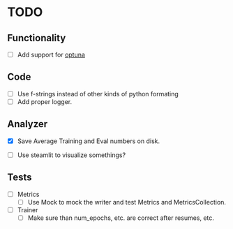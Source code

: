 # TODO

## Functionality
 - [ ] Add support for [optuna](https://github.com/optuna/optuna)

## Code

 - [ ] Use f-strings instead of other kinds of python formating
 - [ ] Add proper logger. 

## Analyzer

 - [x] Save Average Training and Eval numbers on disk.
 - [ ] Use steamlit to visualize somethings?


## Tests

 - [ ] Metrics
    - [ ] Use Mock to mock the writer and test Metrics and MetricsCollection.
 - [ ] Trainer
    - [ ] Make sure than num_epochs, etc. are correct after resumes, etc.
